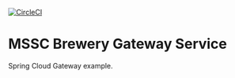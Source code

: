 [![CircleCI](https://dl.circleci.com/status-badge/img/gh/ctavera/mssc-brewery-gateway/tree/master.svg?style=svg)](https://dl.circleci.com/status-badge/redirect/gh/ctavera/mssc-brewery-gateway/tree/master)
# MSSC Brewery Gateway Service

Spring Cloud Gateway example.